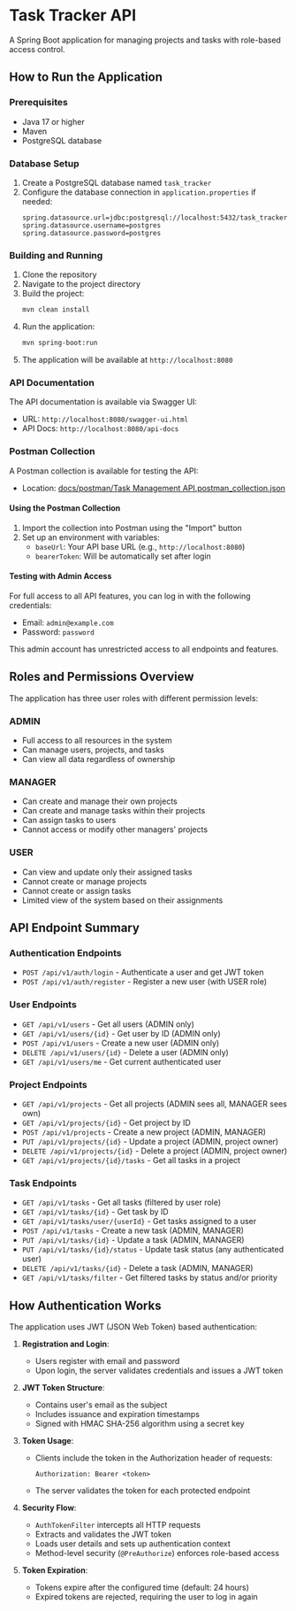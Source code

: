 
# Task Tracker API

A Spring Boot application for managing projects and tasks with role-based access control.

## How to Run the Application

### Prerequisites
- Java 17 or higher
- Maven
- PostgreSQL database

### Database Setup
1. Create a PostgreSQL database named `task_tracker`
2. Configure the database connection in `application.properties` if needed:
   ```properties
   spring.datasource.url=jdbc:postgresql://localhost:5432/task_tracker
   spring.datasource.username=postgres
   spring.datasource.password=postgres
   ```

### Building and Running
1. Clone the repository
2. Navigate to the project directory
3. Build the project:
   ```bash
   mvn clean install
   ```
4. Run the application:
   ```bash
   mvn spring-boot:run
   ```
5. The application will be available at `http://localhost:8080`

### API Documentation
The API documentation is available via Swagger UI:
- URL: `http://localhost:8080/swagger-ui.html`
- API Docs: `http://localhost:8080/api-docs`

### Postman Collection
A Postman collection is available for testing the API:
- Location: [docs/postman/Task Management API.postman_collection.json](docs/postman/Task%20Management%20API.postman_collection.json)

#### Using the Postman Collection
1. Import the collection into Postman using the "Import" button
2. Set up an environment with variables:
   - `baseUrl`: Your API base URL (e.g., `http://localhost:8080`)
   - `bearerToken`: Will be automatically set after login

#### Testing with Admin Access
For full access to all API features, you can log in with the following credentials:
- Email: `admin@example.com`
- Password: `password`

This admin account has unrestricted access to all endpoints and features.

## Roles and Permissions Overview

The application has three user roles with different permission levels:

### ADMIN
- Full access to all resources in the system
- Can manage users, projects, and tasks
- Can view all data regardless of ownership

### MANAGER
- Can create and manage their own projects
- Can create and manage tasks within their projects
- Can assign tasks to users
- Cannot access or modify other managers' projects

### USER
- Can view and update only their assigned tasks
- Cannot create or manage projects
- Cannot create or assign tasks
- Limited view of the system based on their assignments

## API Endpoint Summary

### Authentication Endpoints
- `POST /api/v1/auth/login` - Authenticate a user and get JWT token
- `POST /api/v1/auth/register` - Register a new user (with USER role)

### User Endpoints
- `GET /api/v1/users` - Get all users (ADMIN only)
- `GET /api/v1/users/{id}` - Get user by ID (ADMIN only)
- `POST /api/v1/users` - Create a new user (ADMIN only)
- `DELETE /api/v1/users/{id}` - Delete a user (ADMIN only)
- `GET /api/v1/users/me` - Get current authenticated user

### Project Endpoints
- `GET /api/v1/projects` - Get all projects (ADMIN sees all, MANAGER sees own)
- `GET /api/v1/projects/{id}` - Get project by ID
- `POST /api/v1/projects` - Create a new project (ADMIN, MANAGER)
- `PUT /api/v1/projects/{id}` - Update a project (ADMIN, project owner)
- `DELETE /api/v1/projects/{id}` - Delete a project (ADMIN, project owner)
- `GET /api/v1/projects/{id}/tasks` - Get all tasks in a project

### Task Endpoints
- `GET /api/v1/tasks` - Get all tasks (filtered by user role)
- `GET /api/v1/tasks/{id}` - Get task by ID
- `GET /api/v1/tasks/user/{userId}` - Get tasks assigned to a user
- `POST /api/v1/tasks` - Create a new task (ADMIN, MANAGER)
- `PUT /api/v1/tasks/{id}` - Update a task (ADMIN, MANAGER)
- `PUT /api/v1/tasks/{id}/status` - Update task status (any authenticated user)
- `DELETE /api/v1/tasks/{id}` - Delete a task (ADMIN, MANAGER)
- `GET /api/v1/tasks/filter` - Get filtered tasks by status and/or priority

## How Authentication Works

The application uses JWT (JSON Web Token) based authentication:

1. **Registration and Login**:
   - Users register with email and password
   - Upon login, the server validates credentials and issues a JWT token

2. **JWT Token Structure**:
   - Contains user's email as the subject
   - Includes issuance and expiration timestamps
   - Signed with HMAC SHA-256 algorithm using a secret key

3. **Token Usage**:
   - Clients include the token in the Authorization header of requests:
     ```
     Authorization: Bearer <token>
     ```
   - The server validates the token for each protected endpoint

4. **Security Flow**:
   - `AuthTokenFilter` intercepts all HTTP requests
   - Extracts and validates the JWT token
   - Loads user details and sets up authentication context
   - Method-level security (`@PreAuthorize`) enforces role-based access

5. **Token Expiration**:
   - Tokens expire after the configured time (default: 24 hours)
   - Expired tokens are rejected, requiring the user to log in again